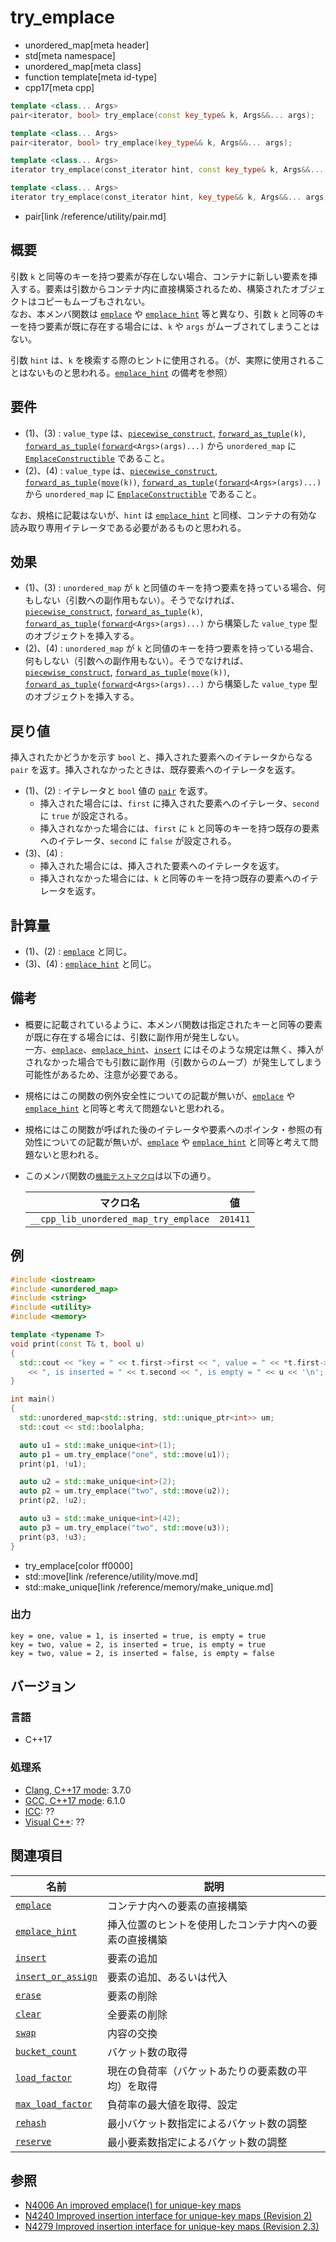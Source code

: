 # try_emplace
* unordered_map[meta header]
* std[meta namespace]
* unordered_map[meta class]
* function template[meta id-type]
* cpp17[meta cpp]

```cpp
template <class... Args>
pair<iterator, bool> try_emplace(const key_type& k, Args&&... args);            // (1)

template <class... Args>
pair<iterator, bool> try_emplace(key_type&& k, Args&&... args);                 // (2)

template <class... Args>
iterator try_emplace(const_iterator hint, const key_type& k, Args&&... args);   // (3)

template <class... Args>
iterator try_emplace(const_iterator hint, key_type&& k, Args&&... args);        // (4)
```
* pair[link /reference/utility/pair.md]

## 概要
引数 `k` と同等のキーを持つ要素が存在しない場合、コンテナに新しい要素を挿入する。要素は引数からコンテナ内に直接構築されるため、構築されたオブジェクトはコピーもムーブもされない。  
なお、本メンバ関数は [`emplace`](emplace.md) や [`emplace_hint`](emplace_hint.md) 等と異なり、引数 `k` と同等のキーを持つ要素が既に存在する場合には、`k` や `args` がムーブされてしまうことはない。

引数 `hint` は、`k` を検索する際のヒントに使用される。（が、実際に使用されることはないものと思われる。[`emplace_hint`](emplace_hint.md) の備考を参照）

## 要件
- (1)、(3) : `value_type` は、[`piecewise_construct`](/reference/utility/piecewise_construct_t.md), [`forward_as_tuple`](/reference/tuple/forward_as_tuple.md)`(k)`, [`forward_as_tuple`](/reference/tuple/forward_as_tuple.md)`(`[`forward`](/reference/utility/forward.md)`<Args>(args)...)` から `unordered_map` に [`EmplaceConstructible`](/reference/container_concepts/EmplaceConstructible.md) であること。
- (2)、(4) : `value_type` は、[`piecewise_construct`](/reference/utility/piecewise_construct_t.md), [`forward_as_tuple`](/reference/tuple/forward_as_tuple.md)`(`[`move`](/reference/utility/move.md)`(k))`, [`forward_as_tuple`](/reference/tuple/forward_as_tuple.md)`(`[`forward`](/reference/utility/forward.md)`<Args>(args)...)` から `unordered_map` に [`EmplaceConstructible`](/reference/container_concepts/EmplaceConstructible.md) であること。

なお、規格に記載はないが、`hint` は [`emplace_hint`](emplace_hint.md) と同様、コンテナの有効な読み取り専用イテレータである必要があるものと思われる。


## 効果
- (1)、(3) : `unordered_map` が `k` と同値のキーを持つ要素を持っている場合、何もしない（引数への副作用もない）。そうでなければ、[`piecewise_construct`](/reference/utility/piecewise_construct_t.md), [`forward_as_tuple`](/reference/tuple/forward_as_tuple.md)`(k)`, [`forward_as_tuple`](/reference/tuple/forward_as_tuple.md)`(`[`forward`](/reference/utility/forward.md)`<Args>(args)...)` から構築した `value_type` 型のオブジェクトを挿入する。
- (2)、(4) : `unordered_map` が `k` と同値のキーを持つ要素を持っている場合、何もしない（引数への副作用もない）。そうでなければ、[`piecewise_construct`](/reference/utility/piecewise_construct_t.md), [`forward_as_tuple`](/reference/tuple/forward_as_tuple.md)`(`[`move`](/reference/utility/move.md)`(k))`, [`forward_as_tuple`](/reference/tuple/forward_as_tuple.md)`(`[`forward`](/reference/utility/forward.md)`<Args>(args)...)` から構築した `value_type` 型のオブジェクトを挿入する。


## 戻り値
挿入されたかどうかを示す `bool` と、挿入された要素へのイテレータからなる `pair` を返す。挿入されなかったときは、既存要素へのイテレータを返す。

- (1)、(2) : イテレータと `bool` 値の [`pair`](/reference/utility/pair.md) を返す。
    - 挿入された場合には、`first` に挿入された要素へのイテレータ、`second` に `true` が設定される。
    - 挿入されなかった場合には、`first` に `k` と同等のキーを持つ既存の要素へのイテレータ、`second` に `false` が設定される。
- (3)、(4) :
    - 挿入された場合には、挿入された要素へのイテレータを返す。
    - 挿入されなかった場合には、`k` と同等のキーを持つ既存の要素へのイテレータを返す。


## 計算量
- (1)、(2) : [`emplace`](emplace.md) と同じ。
- (3)、(4) : [`emplace_hint`](emplace_hint.md) と同じ。


## 備考
- 概要に記載されているように、本メンバ関数は指定されたキーと同等の要素が既に存在する場合には、引数に副作用が発生しない。  
    一方、[`emplace`](emplace.md)、[`emplace_hint`](emplace_hint.md)、[`insert`](insert.md) にはそのような規定は無く、挿入がされなかった場合でも引数に副作用（引数からのムーブ）が発生してしまう可能性があるため、注意が必要である。

- 規格にはこの関数の例外安全性についての記載が無いが、[`emplace`](emplace.md) や [`emplace_hint`](emplace_hint.md) と同等と考えて問題ないと思われる。

- 規格にはこの関数が呼ばれた後のイテレータや要素へのポインタ・参照の有効性についての記載が無いが、[`emplace`](emplace.md) や [`emplace_hint`](emplace_hint.md) と同等と考えて問題ないと思われる。

- このメンバ関数の[`機能テストマクロ`](/lang/cpp17/feature_test_macros.md)は以下の通り。

    | マクロ名                              | 値       |
    |---------------------------------------|----------|
    | `__cpp_lib_unordered_map_try_emplace` | `201411` |


## 例
```cpp example
#include <iostream>
#include <unordered_map>
#include <string>
#include <utility>
#include <memory>

template <typename T>
void print(const T& t, bool u)
{
  std::cout << "key = " << t.first->first << ", value = " << *t.first->second
    << ", is inserted = " << t.second << ", is empty = " << u << '\n';
}

int main()
{
  std::unordered_map<std::string, std::unique_ptr<int>> um;
  std::cout << std::boolalpha;

  auto u1 = std::make_unique<int>(1);
  auto p1 = um.try_emplace("one", std::move(u1));
  print(p1, !u1);

  auto u2 = std::make_unique<int>(2);
  auto p2 = um.try_emplace("two", std::move(u2));
  print(p2, !u2);

  auto u3 = std::make_unique<int>(42);
  auto p3 = um.try_emplace("two", std::move(u3));
  print(p3, !u3);
}
```
* try_emplace[color ff0000]
* std::move[link /reference/utility/move.md]
* std::make_unique[link /reference/memory/make_unique.md]

### 出力
```
key = one, value = 1, is inserted = true, is empty = true
key = two, value = 2, is inserted = true, is empty = true
key = two, value = 2, is inserted = false, is empty = false
```


## バージョン
### 言語
- C++17

### 処理系

- [Clang, C++17 mode](/implementation.md#clang): 3.7.0
- [GCC, C++17 mode](/implementation.md#gcc): 6.1.0
- [ICC](/implementation.md#icc): ??
- [Visual C++](/implementation.md#visual_cpp): ??


## 関連項目

| 名前                                      | 説明                                                   |
|-------------------------------------------|--------------------------------------------------------|
| [`emplace`](emplace.md)                   | コンテナ内への要素の直接構築                           |
| [`emplace_hint`](emplace_hint.md)         | 挿入位置のヒントを使用したコンテナ内への要素の直接構築 |
| [`insert`](insert.md)                     | 要素の追加                                             |
| [`insert_or_assign`](insert_or_assign.md) | 要素の追加、あるいは代入                               |
| [`erase`](erase.md)                       | 要素の削除                                             |
| [`clear`](clear.md)                       | 全要素の削除                                           |
| [`swap`](swap.md)                         | 内容の交換                                             |
| [`bucket_count`](bucket_count.md)         | バケット数の取得                                       |
| [`load_factor`](load_factor.md)           | 現在の負荷率（バケットあたりの要素数の平均）を取得     |
| [`max_load_factor`](max_load_factor.md)   | 負荷率の最大値を取得、設定                             |
| [`rehash`](rehash.md)                     | 最小バケット数指定によるバケット数の調整               |
| [`reserve`](reserve.md)                   | 最小要素数指定によるバケット数の調整                   |


## 参照
- [N4006 An improved emplace() for unique-key maps](http://www.open-std.org/jtc1/sc22/wg21/docs/papers/2014/n4006.html)
- [N4240 Improved insertion interface for unique-key maps (Revision 2)](http://www.open-std.org/jtc1/sc22/wg21/docs/papers/2014/n4240.html)
- [N4279 Improved insertion interface for unique-key maps (Revision 2.3)](http://www.open-std.org/jtc1/sc22/wg21/docs/papers/2014/n4279.html)
